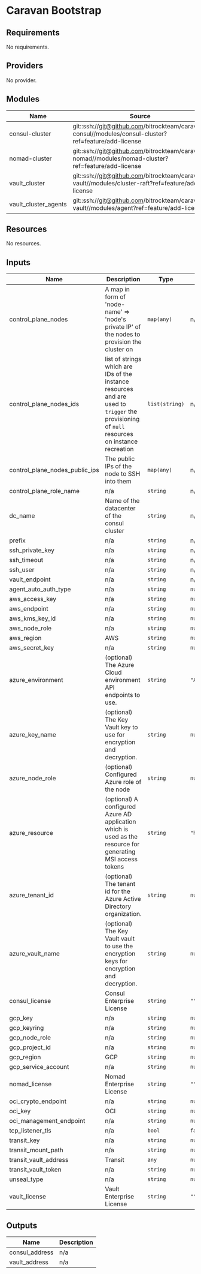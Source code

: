 # Caravan Bootstrap

<!-- BEGINNING OF PRE-COMMIT-TERRAFORM DOCS HOOK -->
## Requirements

No requirements.

## Providers

No provider.

## Modules

| Name | Source | Version |
|------|--------|---------|
| consul-cluster | git::ssh://git@github.com/bitrockteam/caravan-consul//modules/consul-cluster?ref=feature/add-license |  |
| nomad-cluster | git::ssh://git@github.com/bitrockteam/caravan-nomad//modules/nomad-cluster?ref=feature/add-license |  |
| vault_cluster | git::ssh://git@github.com/bitrockteam/caravan-vault//modules/cluster-raft?ref=feature/add-license |  |
| vault_cluster_agents | git::ssh://git@github.com/bitrockteam/caravan-vault//modules/agent?ref=feature/add-license |  |

## Resources

No resources.

## Inputs

| Name | Description | Type | Default | Required |
|------|-------------|------|---------|:--------:|
| control\_plane\_nodes | A map in form of 'node-name' => 'node's private IP' of the nodes to provision the cluster on | `map(any)` | n/a | yes |
| control\_plane\_nodes\_ids | list of strings which are IDs of the instance resources and are used to `trigger` the provisioning of `null` resources on instance recreation | `list(string)` | n/a | yes |
| control\_plane\_nodes\_public\_ips | The public IPs of the node to SSH into them | `map(any)` | n/a | yes |
| control\_plane\_role\_name | n/a | `string` | n/a | yes |
| dc\_name | Name of the datacenter of the consul cluster | `string` | n/a | yes |
| prefix | n/a | `string` | n/a | yes |
| ssh\_private\_key | n/a | `string` | n/a | yes |
| ssh\_timeout | n/a | `string` | n/a | yes |
| ssh\_user | n/a | `string` | n/a | yes |
| vault\_endpoint | n/a | `string` | n/a | yes |
| agent\_auto\_auth\_type | n/a | `string` | `null` | no |
| aws\_access\_key | n/a | `string` | `null` | no |
| aws\_endpoint | n/a | `string` | `null` | no |
| aws\_kms\_key\_id | n/a | `string` | `null` | no |
| aws\_node\_role | n/a | `string` | `null` | no |
| aws\_region | AWS | `string` | `null` | no |
| aws\_secret\_key | n/a | `string` | `null` | no |
| azure\_environment | (optional) The Azure Cloud environment API endpoints to use. | `string` | `"AZUREPUBLICCLOUD"` | no |
| azure\_key\_name | (optional) The Key Vault key to use for encryption and decryption. | `string` | `null` | no |
| azure\_node\_role | (optional) Configured Azure role of the node | `string` | `null` | no |
| azure\_resource | (optional) A configured Azure AD application which is used as the resource for generating MSI access tokens | `string` | `"https://management.azure.com/"` | no |
| azure\_tenant\_id | (optional) The tenant id for the Azure Active Directory organization. | `string` | `null` | no |
| azure\_vault\_name | (optional) The Key Vault vault to use the encryption keys for encryption and decryption. | `string` | `null` | no |
| consul\_license | Consul Enterprise License | `string` | `""` | no |
| gcp\_key | n/a | `string` | `null` | no |
| gcp\_keyring | n/a | `string` | `null` | no |
| gcp\_node\_role | n/a | `string` | `null` | no |
| gcp\_project\_id | n/a | `string` | `null` | no |
| gcp\_region | GCP | `string` | `null` | no |
| gcp\_service\_account | n/a | `string` | `null` | no |
| nomad\_license | Nomad Enterprise License | `string` | `""` | no |
| oci\_crypto\_endpoint | n/a | `string` | `null` | no |
| oci\_key | OCI | `string` | `null` | no |
| oci\_management\_endpoint | n/a | `string` | `null` | no |
| tcp\_listener\_tls | n/a | `bool` | `false` | no |
| transit\_key | n/a | `string` | `null` | no |
| transit\_mount\_path | n/a | `string` | `null` | no |
| transit\_vault\_address | Transit | `any` | `null` | no |
| transit\_vault\_token | n/a | `string` | `null` | no |
| unseal\_type | n/a | `string` | `null` | no |
| vault\_license | Vault Enterprise License | `string` | `""` | no |

## Outputs

| Name | Description |
|------|-------------|
| consul\_address | n/a |
| vault\_address | n/a |
<!-- END OF PRE-COMMIT-TERRAFORM DOCS HOOK -->
